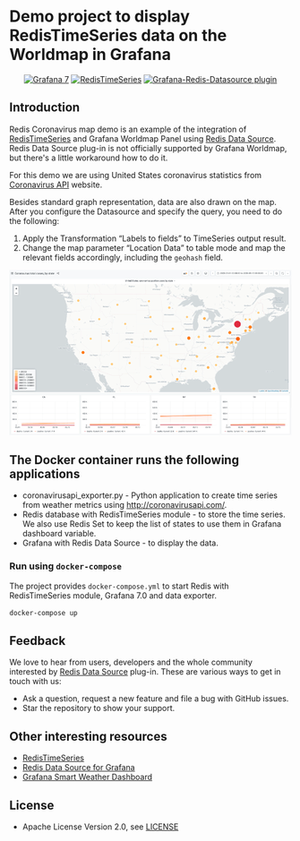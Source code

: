 # Demo project to display RedisTimeSeries data on the Worldmap in Grafana

<div id="badges" align="center">

[![Grafana 7](https://img.shields.io/badge/Grafana-7-blue)](https://www.grafana.com)
[![RedisTimeSeries](https://img.shields.io/badge/RedisTimeSeries-inspired-yellowgreen)](https://oss.redislabs.com/redistimeseries/)
[![Grafana-Redis-Datasource plugin](https://img.shields.io/badge/GrafanaRedisDatasource-powered-red)](https://github.com/RedisTimeSeries/grafana-redis-datasource)

</div>


## Introduction

Redis Coronavirus map demo is an example of the integration of [RedisTimeSeries](https://oss.redislabs.com/redistimeseries/) and Grafana Worldmap Panel using [Redis Data Source](https://github.com/RedisTimeSeries/grafana-redis-datasource). Redis Data Source plug-in is not officially supported by Grafana Worldmap, but there's a little workaround how to do it. 

For this demo we are using United States coronavirus statistics from [Coronavirus API](http://coronavirusapi.com/) website.
 
Besides standard graph representation, data are also drawn on the map. After you configure the Datasource and specify the query, you need to do the following: 

1. Apply the Transformation “Labels to fields” to TimeSeries output result.
2. Change the map parameter “Location Data” to table mode and map the relevant fields accordingly, including the `geohash` field.

![](images/coronavirus_map.gif)

## The Docker container runs the following applications

* coronavirusapi_exporter.py - Python application to create time series from weather metrics using http://coronavirusapi.com/.
* Redis database with RedisTimeSeries module - to store the time series. We also use Redis Set to keep the list of states to use them in Grafana dashboard variable.
* Grafana with Redis Data Source - to display the data.

### Run using `docker-compose`

The project provides `docker-compose.yml` to start Redis with RedisTimeSeries module, Grafana 7.0 and data exporter.

```bash
docker-compose up
```

## Feedback

We love to hear from users, developers and the whole community interested by [Redis Data Source](https://github.com/RedisTimeSeries/grafana-redis-datasource) plug-in. These are various ways to get in touch with us:

- Ask a question, request a new feature and file a bug with GitHub issues.
- Star the repository to show your support.

## Other interesting resources

- [RedisTimeSeries](https://oss.redislabs.com/redistimeseries/)
- [Redis Data Source for Grafana](https://grafana.com/grafana/plugins/redis-datasource)
- [Grafana Smart Weather Dashboard](https://github.com/RedisTimeSeries/redis-weather)

## License

- Apache License Version 2.0, see [LICENSE](LICENSE)

